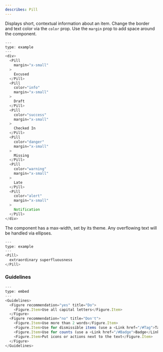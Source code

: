 ```yaml
---
describes: Pill
---
```


Displays short, contextual information about an item. Change the border
and text color via the `color` prop. Use the `margin` prop to add space around
the component.

```js
---
type: example
---
<div>
  <Pill
    margin="x-small"
  >
    Excused
  </Pill>
  <Pill
    color="info"
    margin="x-small"
  >
    Draft
  </Pill>
  <Pill
    color="success"
    margin="x-small"
  >
    Checked In
  </Pill>
  <Pill
    color="danger"
    margin="x-small"
  >
    Missing
  </Pill>
  <Pill
    color="warning"
    margin="x-small"
  >
    Late
  </Pill>
  <Pill
    color="alert"
    margin="x-small"
  >
    Notification
  </Pill>
</div>
```

The component has a max-width, set by its theme. Any overflowing text will
be handled via ellipses.

```js
---
type: example
---
<Pill>
  extraordinary superfluousness
</Pill>
```

### Guidelines

```js
---
type: embed
---
<Guidelines>
  <Figure recommendation="yes" title="Do">
    <Figure.Item>Use all capital letters</Figure.Item>
  </Figure>
  <Figure recommendation="no" title="Don't">
    <Figure.Item>Use more than 2 words</Figure.Item>
    <Figure.Item>Use for dismissible items (use a <Link href="/#Tag">Tag</Link> instead)</Figure.Item>
    <Figure.Item>Use for counts (use a <Link href="/#Badge">Badge</Link> instead)</Figure.Item>
    <Figure.Item>Put icons or actions next to the text</Figure.Item>
  </Figure>
</Guidelines>
```
